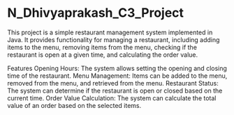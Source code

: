# N_Dhivyaprakash_C3_Project
This project is a simple restaurant management system implemented in Java. It provides functionality for managing a restaurant, including adding items to the menu, removing items from the menu, checking if the restaurant is open at a given time, and calculating the order value.

Features
Opening Hours: The system allows setting the opening and closing time of the restaurant.
Menu Management: Items can be added to the menu, removed from the menu, and retrieved from the menu.
Restaurant Status: The system can determine if the restaurant is open or closed based on the current time.
Order Value Calculation: The system can calculate the total value of an order based on the selected items.
